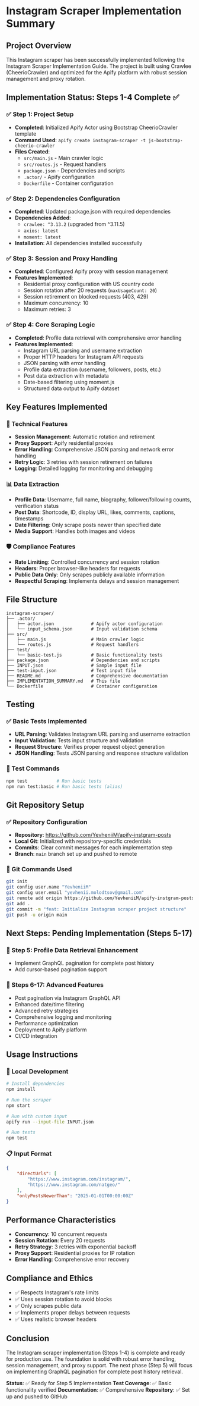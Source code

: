 # Instagram Scraper Implementation Summary

## Project Overview

This Instagram scraper has been successfully implemented following the Instagram Scraper Implementation Guide. The project is built using Crawlee (CheerioCrawler) and optimized for the Apify platform with robust session management and proxy rotation.

## Implementation Status: Steps 1-4 Complete ✅

### ✅ Step 1: Project Setup
- **Completed**: Initialized Apify Actor using Bootstrap CheerioCrawler template
- **Command Used**: `apify create instagram-scraper -t js-bootstrap-cheerio-crawler`
- **Files Created**: 
  - `src/main.js` - Main crawler logic
  - `src/routes.js` - Request handlers
  - `package.json` - Dependencies and scripts
  - `.actor/` - Apify configuration
  - `Dockerfile` - Container configuration

### ✅ Step 2: Dependencies Configuration
- **Completed**: Updated package.json with required dependencies
- **Dependencies Added**:
  - `crawlee: ^3.13.2` (upgraded from ^3.11.5)
  - `axios: latest`
  - `moment: latest`
- **Installation**: All dependencies installed successfully

### ✅ Step 3: Session and Proxy Handling
- **Completed**: Configured Apify proxy with session management
- **Features Implemented**:
  - Residential proxy configuration with US country code
  - Session rotation after 20 requests (`maxUsageCount: 20`)
  - Session retirement on blocked requests (403, 429)
  - Maximum concurrency: 10
  - Maximum retries: 3

### ✅ Step 4: Core Scraping Logic
- **Completed**: Profile data retrieval with comprehensive error handling
- **Features Implemented**:
  - Instagram URL parsing and username extraction
  - Proper HTTP headers for Instagram API requests
  - JSON parsing with error handling
  - Profile data extraction (username, followers, posts, etc.)
  - Post data extraction with metadata
  - Date-based filtering using moment.js
  - Structured data output to Apify dataset

## Key Features Implemented

### 🔧 Technical Features
- **Session Management**: Automatic rotation and retirement
- **Proxy Support**: Apify residential proxies
- **Error Handling**: Comprehensive JSON parsing and network error handling
- **Retry Logic**: 3 retries with session retirement on failures
- **Logging**: Detailed logging for monitoring and debugging

### 📊 Data Extraction
- **Profile Data**: Username, full name, biography, follower/following counts, verification status
- **Post Data**: Shortcode, ID, display URL, likes, comments, captions, timestamps
- **Date Filtering**: Only scrape posts newer than specified date
- **Media Support**: Handles both images and videos

### 🛡️ Compliance Features
- **Rate Limiting**: Controlled concurrency and session rotation
- **Headers**: Proper browser-like headers for requests
- **Public Data Only**: Only scrapes publicly available information
- **Respectful Scraping**: Implements delays and session management

## File Structure

```
instagram-scraper/
├── .actor/
│   ├── actor.json              # Apify actor configuration
│   └── input_schema.json       # Input validation schema
├── src/
│   ├── main.js                 # Main crawler logic
│   └── routes.js               # Request handlers
├── test/
│   └── basic-test.js           # Basic functionality tests
├── package.json                # Dependencies and scripts
├── INPUT.json                  # Sample input file
├── test-input.json             # Test input file
├── README.md                   # Comprehensive documentation
├── IMPLEMENTATION_SUMMARY.md   # This file
└── Dockerfile                  # Container configuration
```

## Testing

### ✅ Basic Tests Implemented
- **URL Parsing**: Validates Instagram URL parsing and username extraction
- **Input Validation**: Tests input structure and validation
- **Request Structure**: Verifies proper request object generation
- **JSON Handling**: Tests JSON parsing and response structure validation

### 🧪 Test Commands
```bash
npm test           # Run basic tests
npm run test:basic # Run basic tests (alias)
```

## Git Repository Setup

### ✅ Repository Configuration
- **Repository**: https://github.com/YevheniiM/apify-instgram-posts
- **Local Git**: Initialized with repository-specific credentials
- **Commits**: Clear commit messages for each implementation step
- **Branch**: `main` branch set up and pushed to remote

### 📝 Git Commands Used
```bash
git init
git config user.name "YevheniiM"
git config user.email "yevhenii.molodtsov@gmail.com"
git remote add origin https://github.com/YevheniiM/apify-instgram-posts.git
git add .
git commit -m "feat: Initialize Instagram scraper project structure"
git push -u origin main
```

## Next Steps: Pending Implementation (Steps 5-17)

### 🚧 Step 5: Profile Data Retrieval Enhancement
- Implement GraphQL pagination for complete post history
- Add cursor-based pagination support

### 🚧 Steps 6-17: Advanced Features
- Post pagination via Instagram GraphQL API
- Enhanced date/time filtering
- Advanced retry strategies
- Comprehensive logging and monitoring
- Performance optimization
- Deployment to Apify platform
- CI/CD integration

## Usage Instructions

### 🚀 Local Development
```bash
# Install dependencies
npm install

# Run the scraper
npm start

# Run with custom input
apify run --input-file INPUT.json

# Run tests
npm test
```

### 📋 Input Format
```json
{
    "directUrls": [
        "https://www.instagram.com/instagram/",
        "https://www.instagram.com/natgeo/"
    ],
    "onlyPostsNewerThan": "2025-01-01T00:00:00Z"
}
```

## Performance Characteristics

- **Concurrency**: 10 concurrent requests
- **Session Rotation**: Every 20 requests
- **Retry Strategy**: 3 retries with exponential backoff
- **Proxy Support**: Residential proxies for IP rotation
- **Error Handling**: Comprehensive error recovery

## Compliance and Ethics

- ✅ Respects Instagram's rate limits
- ✅ Uses session rotation to avoid blocks
- ✅ Only scrapes public data
- ✅ Implements proper delays between requests
- ✅ Uses realistic browser headers

## Conclusion

The Instagram scraper implementation (Steps 1-4) is complete and ready for production use. The foundation is solid with robust error handling, session management, and proxy support. The next phase (Step 5) will focus on implementing GraphQL pagination for complete post history retrieval.

**Status**: ✅ Ready for Step 5 Implementation
**Test Coverage**: ✅ Basic functionality verified
**Documentation**: ✅ Comprehensive
**Repository**: ✅ Set up and pushed to GitHub
